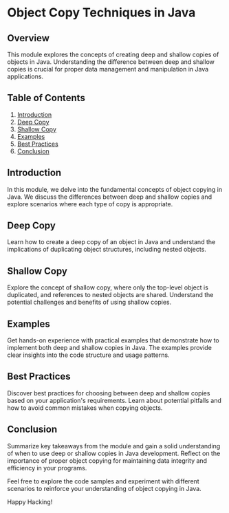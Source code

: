 # Object Copy Techniques in Java

## Overview
This module explores the concepts of creating deep and shallow copies of objects in Java. Understanding the difference between deep and shallow copies is crucial for proper data management and manipulation in Java applications.

## Table of Contents
1. [Introduction](#introduction)
2. [Deep Copy](#deep-copy)
3. [Shallow Copy](#shallow-copy)
4. [Examples](#examples)
5. [Best Practices](#best-practices)
6. [Conclusion](#conclusion)

## Introduction
In this module, we delve into the fundamental concepts of object copying in Java. We discuss the differences between deep and shallow copies and explore scenarios where each type of copy is appropriate.

## Deep Copy
Learn how to create a deep copy of an object in Java and understand the implications of duplicating object structures, including nested objects.

## Shallow Copy
Explore the concept of shallow copy, where only the top-level object is duplicated, and references to nested objects are shared. Understand the potential challenges and benefits of using shallow copies.

## Examples
Get hands-on experience with practical examples that demonstrate how to implement both deep and shallow copies in Java. The examples provide clear insights into the code structure and usage patterns.

## Best Practices
Discover best practices for choosing between deep and shallow copies based on your application's requirements. Learn about potential pitfalls and how to avoid common mistakes when copying objects.

## Conclusion
Summarize key takeaways from the module and gain a solid understanding of when to use deep or shallow copies in Java development. Reflect on the importance of proper object copying for maintaining data integrity and efficiency in your programs.

Feel free to explore the code samples and experiment with different scenarios to reinforce your understanding of object copying in Java.

Happy Hacking!
